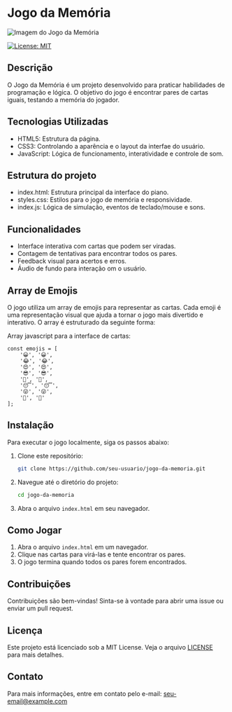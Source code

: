 # Jogo da Memória
![Imagem do Jogo da Memória](/assets/images/Jogo-da-Memória_finish.png)

[![License: MIT](https://img.shields.io/badge/License-MIT-yellow.svg)](./LICENSE.txt)

## Descrição
O Jogo da Memória é um projeto desenvolvido para praticar habilidades de programação e lógica. O objetivo do jogo é encontrar pares de cartas iguais, testando a memória do jogador.

## Tecnologias Utilizadas
- HTML5: Estrutura da página.
- CSS3: Controlando a aparência e o layout da interfae do usuário.
- JavaScript: Lógica de funcionamento, interatividade e controle de som.

## Estrutura do projeto
- index.html: Estrutura principal da interface do piano.
- styles.css: Estilos para o jogo de memória e responsividade.
- index.js: Lógica de simulação, eventos de teclado/mouse e sons.

## Funcionalidades
- Interface interativa com cartas que podem ser viradas.
- Contagem de tentativas para encontrar todos os pares.
- Feedback visual para acertos e erros.
- Áudio de fundo para interação om o usuário.

## Array de Emojis
O jogo utiliza um array de emojis para representar as cartas. Cada emoji é uma representação visual que ajuda a tornar o jogo mais divertido e interativo. O array é estruturado da seguinte forma:

Array javascript para a interface de cartas:
```javscript
const emojis = [
    '😀', '😀',
    '😂', '😂',
    '😍', '😍',
    '😎', '😎',
    '🤔', '🤔',
    '😴', '😴',
    '😜', '😜',
    '🤩', '🤩'
];
```

## Instalação
Para executar o jogo localmente, siga os passos abaixo:
1. Clone este repositório:
    ```bash
    git clone https://github.com/seu-usuario/jogo-da-memoria.git
    ```
2. Navegue até o diretório do projeto:
    ```bash
    cd jogo-da-memoria
    ```
3. Abra o arquivo `index.html` em seu navegador.

## Como Jogar
1. Abra o arquivo `index.html` em um navegador.
2. Clique nas cartas para virá-las e tente encontrar os pares.
3. O jogo termina quando todos os pares forem encontrados.

## 

## Contribuições
Contribuições são bem-vindas! Sinta-se à vontade para abrir uma issue ou enviar um pull request.

## Licença
Este projeto está licenciado sob a MIT License. Veja o arquivo [LICENSE](LICENSE) para mais detalhes.

## Contato
Para mais informações, entre em contato pelo e-mail: seu-email@example.com